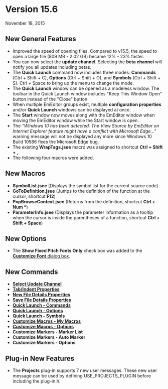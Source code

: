 # Version 15.6

November 18, 2015

## New General Features

- Improved the speed of opening files. Compared to v15.5, the speed to open a large file (809 MB - 2.02 GB) became 12% - 23% faster.
- You can now select the **update channel**. Selecting the **beta channel** will notify you all updates including betas.
- The **Quick Launch** command now includes three modes: **Commands** (Ctrl + Shift + C), **Options** (Ctrl + Shift + O), and **Symbols** (Ctrl + Shift + S). Ctrl + Space to bring up the menu to change the mode.
- The **Quick Launch** window can be opened as a modeless window. The toolbar in the Quick Launch window includes "Keep This Window Open" button instead of the "Close" button.
- When multiple EmEditor groups exist, multiple **configuration properties** and/or **Quick Launch** windows can be displayed at once.
- The **Start** window now moves along with the EmEditor window when moving the EmEditor window while the Start window is open.
- The _"Windows 10 has been detected. The View Source by EmEditor on Internet Explorer feature might have a conflict with Microsoft Edge..."_ warning message will not be displayed any more since Windows 10 Build 10586 fixes the Microsoft Edge bug.
- The existing **WrapTags.jsee** macro was assigned to shortcut **Ctrl + Shift + ,**.
- The following four macros were added.

## New Macros

- **SymbolList.jsee** (Displays the symbol list for the current source code)
- **GoToDefinition.jsee** (Jumps to the definition of the function at the cursor, shortcut **F12**)
- **PopBrowseContext.jsee** (Returns from the definition, shortcut **Ctrl + Num \***)
- **ParameterInfo.jsee** (Displays the parameter information as a tooltip when the cursor is inside the parentheses of a function, shortcut **Ctrl + Shift + Space**)

## New Options

- The **Show Fixed Pitch Fonts Only** check box was added to the [**Customize Font** dialog box](../dlg/properties/font/index).

## New Commands

- **[Select Update Channel](../cmd/help/update_channel)**
- **[Tab/Indent Properties](../cmd/tools/property_indent)**
- **[New File Details Properties](../cmd/tools/property_file_new)**
- **[Save File Details Properties](../cmd/tools/property_file_save)**
- **[Quick Launch - Commands](../cmd/tools/ql_commands)**
- **[Quick Launch - Options](../cmd/tools/ql_options)**
- **[Quick Launch - Symbols](../cmd/search/ql_symbols)**
- **[Customize Macros - My Macros](../cmd/macros/customize_macro_my_macros)**
- **[Customize Macros - Options](../cmd/macros/customize_macro_options)**
- **Customize Markers - Marker List**
- **Customize Markers - Auto Marker**
- **Customize Markers - Options**

## Plug-in New Features

- The **Projects** plug-in supports 7 new user messages. These new user message can be used by defining USE\_PROJECTS\_PLUGIN before including the plug-in.h.
